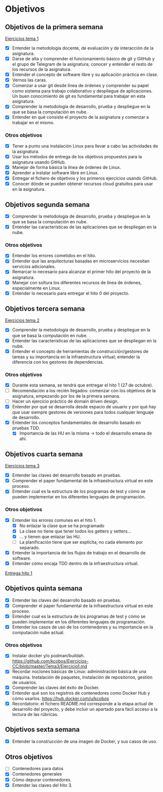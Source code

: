 # Objetivos

## Objetivos de la primera semana

[Ejercicios tema 1](https://github.com/kcobos/Ejercicios-CC/tree/master/Tema1)

- [x] Entender la metodología docente, de evaluación y de interacción de la asignatura.
- [x] Darse de alta y comprender el funcionamiento básico de git y GitHub y el grupo de Telegram de la asignatura; conocer y entender el resto de los recursos de la asignatura.
- [x] Entender el concepto de software libre y su aplicación práctica en clase.
- [x] Vernos las caras.
- [x] Comenzar a usar git desde línea de órdenes y comprender su papel como sistema para trabajo colaborativo y despliegue de aplicaciones. Un buen conocimiento de git es fundamental para trabajar en esta asignatura.
- [x] Comprender la metodología de desarrollo, prueba y despliegue en la que se basa la computación en nube.
- [x] Entender en qué consiste el proyecto de la asignatura y comenzar a trabajar en el mismo.

### Otros objetivos

- [x] Tener a punto una instalación Linux para llevar a cabo las actividades de la asignatura.
- [x] Usar los métodos de entrega de los objetivos propuestos para la asignatura usando GitHub.
- [x] Manejar de forma básica la línea de órdenes de Linux.
- [x] Aprender a instalar software libre en Linux.
- [x] Entregar el fichero de objetivos y los primeros ejercicios usando GitHub.
- [x] Conocer dónde se pueden obtener recursos cloud gratuitos para usar en la asignatura.

## Objetivos segunda semana

- [x] Comprender la metodología de desarrollo, prueba y despliegue en la que se basa la computación en nube.
- [x] Entender las características de las aplicaciones que se despliegan en la nube.

### Otros objetivos

- [X] Entender los errores cometidos en el hito.
- [X] Entender que las arquitecturas basadas en microservicios necesitan servicios adicionales.
- [X] Remarcar lo necesario para alcanzar el primer hito del proyecto de la asignatura.
- [X] Manejar con soltura los diferentes recursos de línea de órdenes, especialmente en Linux.
- [X] Entender lo necesario para entregar el hito 0 del proyecto.

## Objetivos tercera semana

[Ejercicios tema 2](https://github.com/kcobos/Ejercicios-CC/tree/master/Tema2)

- [X] Comprender la metodología de desarrollo, prueba y despliegue en la que se basa la computación en nube.
- [X] Entender las características de las aplicaciones que se despliegan en la nube.
- [X] Entender el concepto de herramientas de construcción/gestores de tareas y su importancia en la infraestructura virtual; entender la diferencia con los gestores de dependencias.

### Otros objetivos

- [X] Durante esta semana, se tendrá que entregar el hito 1 (27 de octubre).
- [ ] Recomendación a los recién llegados: comenzar con los objetivos de la asignatura, empezando por los de la primera semana.
- [ ] Hacer un ejercicio práctico de domain driven design.
- [X] Entender por qué se desarrolla desde espacio de usuario y por qué hay que usar siempre gestores de versiones para todos cualquier lenguaje de desarrollo.
- [X] Entender los conceptos fundamentales de desarrollo basado en pruebas TDD.
  - [X] Importancia de las HU en la misma → todo el desarrollo emana de ahí.

## Objetivos cuarta semana

[Ejercicios tema 3](https://github.com/kcobos/Ejercicios-CC/tree/master/Tema3)

- [X] Entender las claves del desarrollo basado en pruebas.
- [X] Comprender el paper fundamental de la infraestructura virtual en este proceso.
- [X] Entender cual es la estructura de los programas de test y cómo se pueden implementar en los diferentes lenguajes de programación.

### Otros objetivos

- [X] Entender los errores comunes en el hito 1.
  - [X] No enlazar la clase que se ha programado
  - [X] La clase no tiene que tener todos los getters y setters...
  - [X] ... y tienen que enlazar las HU.
  - [ ] La planificación tiene que ser explícita, no cada elemento por separado.
- [X] Entender la importancia de los flujos de trabajo en el desarrollo de software.
- [X] Entender cómo encaja TDD dentro de la infraestructura virtual.

[Entrega hito 1](https://github.com/JJ/CC-20-21/pull/238)

## Objetivos quinta semana

- [X] Entender las claves del desarrollo basado en pruebas.
- [X] Comprender el paper fundamental de la infraestructura virtual en este proceso.
- [X] Entender cual es la estructura de los programas de test y cómo se pueden implementar en los diferentes lenguajes de programación.
- [X] Entender los casos de uso de los contenedores y su importancia en la computación nube actual.

### Otros objetivos

- [X] Instalar docker y/o podman/buildah. <https://github.com/kcobos/Ejercicios-CC/blob/master/Tema3/Ejercicio1.md>
- [X] Recordar nociones básicas de Linux: administración básica de una máquina. Instalación de paquetes, instalación de repositorios, gestión de usuarios.
- [X] Comprender las claves del éxito de Docker.
- [X] Entender qué son los registros de contenedores como Docker Hub y cómo usarlos. <https://hub.docker.com/u/kcobos>
- [X] Recordatorio: el fichero README.md corresponde a la etapa actual de desarrollo del proyecto, y debe incluir un apartado para fácil acceso a la lectura de las rúbricas.

## Objetivos sexta semana

- [X] Entender la construcción de una imagen de Docker, y sus casos de uso.

## Otros objetivos

- [ ] Contenedores para datos
- [X] Contenedores generales
- [X] Cómo depurar contenedores.
- [X] Entender las claves del hito 3.
